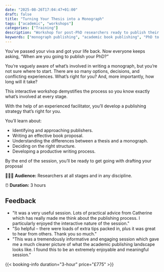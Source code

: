```yaml
---
date: "2025-08-26T17:04:47+01:00"
draft: false
title: "Turning Your Thesis into a Monograph"
tags: ["academic", "workshops"]
categories: ["Training"] 
description: "Workshop for post-PhD researchers ready to publish their monograph. Learn to identify publishers, write compelling book proposals, transform thesis into book, and develop an effective publishing strategy."
keywords: ["monograph publishing", "academic book publishing", "PhD to book", "book proposal", "academic publishers", "scholarly publishing", "thesis to monograph", "academic writing", "book publishing", "scholarly books"]
---
```


You’ve passed your viva and got your life back. Now everyone keeps asking, “When are you going to publish your PhD?”

You’re vaguely aware of what’s involved in writing a monograph, but you’re not sure where to start. There are so many options, decisions, and conflicting experiences. What’s right for you? And, more importantly, how long will it take? 

This interactive workshop demystifies the process so you know exactly what’s involved at every stage.

With the help of an experienced facilitator, you’ll develop a publishing strategy that’s right for you. 

You’ll learn about: 

- Identifying and approaching publishers.
- Writing an effective book proposal.
- Understanding the differences between a thesis and a monograph.
- Deciding on the right structure.
- Developing a productive writing process.

By the end of the session, you’ll be ready to get going with drafting your proposal

👩🏽‍🎓 **Audience:** Researchers at all stages and in any discipline.

⏰ **Duration:** 3 hours

## Feedback

- "It was a very useful session. Lots of practical advice from Catherine which has really made me think about the publishing process. I particularly enjoyed the interactive nature of the session."
- "So helpful – there were loads of extra tips packed in, plus it was great to hear from others. Thank you so much."
- "This was a tremendously informative and engaging session which gave me a much clearer picture of what the academic publishing landscape looks like. I found this to be an extremely enjoyable and meaningful session.”

{{< booking-info duration="3-hour" price="£775" >}}